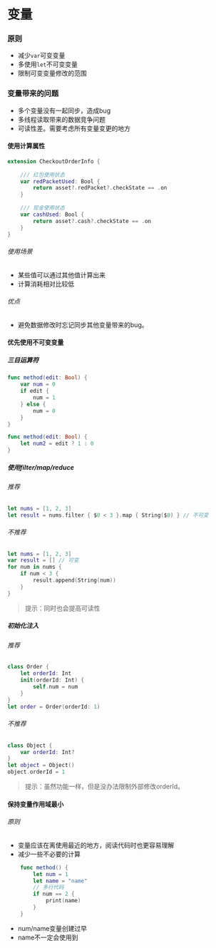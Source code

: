 # 变量

### 原则
- 减少`var`可变变量
- 多使用`let`不可变变量
- 限制可变变量修改的范围

### 变量带来的问题
- 多个变量没有一起同步，造成bug
- 多线程读取带来的数据竞争问题
- 可读性差。需要考虑所有变量变更的地方

#### 使用计算属性
```swift
extension CheckoutOrderInfo {
    
    /// 红包使用状态
    var redPacketUsed: Bool {
        return asset?.redPacket?.checkState == .on
    }
    
    /// 现金使用状态
    var cashUsed: Bool {
        return asset?.cash?.checkState == .on
    }
}
```
###### 使用场景
- 某些值可以通过其他值计算出来
- 计算消耗相对比较低
###### 优点
- 避免数据修改时忘记同步其他变量带来的bug。

#### 优先使用不可变变量

##### 三目运算符
```swift
func method(edit: Bool) {
    var num = 0
    if edit {
        num = 1
    } else {
        num = 0
    }
}
```
```swift
func method(edit: Bool) {
    let num2 = edit ? 1 : 0
}
```

##### 使用filter/map/reduce
###### 推荐
```swift
let nums = [1, 2, 3]
let result = nums.filter { $0 < 3 }.map { String($0) } // 不可变
```
###### 不推荐
```swift
let nums = [1, 2, 3]
var result = [] // 可变
for num in nums {
    if num < 3 {
        result.append(String(num))
    }
}
```
> 提示：同时也会提高可读性

##### 初始化注入
###### 推荐
```swift
class Order {
    let orderId: Int
    init(orderId: Int) {
        self.num = num
    }
}
let order = Order(orderId: 1)
```
###### 不推荐
```swift
class Object {
    var orderId: Int?
}
let object = Object()
object.orderId = 1
```
> 提示：虽然功能一样，但是没办法限制外部修改orderId。


#### 保持变量作用域最小
###### 原则
- 变量应该在离使用最近的地方，阅读代码时也更容易理解
- 减少一些不必要的计算

```swift
    func method() {
        let num = 1
        let name = "name"
        // 多行代码
        if num == 2 {
            print(name)
        }
    }
```
- num/name变量创建过早
- name不一定会使用到
